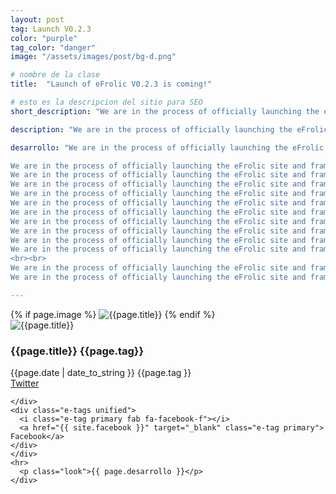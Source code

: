 ```yaml
---
layout: post
tag: Launch V0.2.3
color: "purple"
tag_color: "danger"
image: "/assets/images/post/bg-d.png"

# nombre de la clase
title:  "Launch of eFrolic V0.2.3 is coming!"

# esto es la descripcion del sitio para SEO
short_description: "We are in the process of officially launching the eFrolic site and framework in its first official version ... Upload more!"

description: "We are in the process of officially launching the eFrolic site and framework in its first official version ... Upload more!"

desarrollo: "We are in the process of officially launching the eFrolic site and framework in its first official version ... Upload more!

We are in the process of officially launching the eFrolic site and framework in its first official version ... Upload more!
We are in the process of officially launching the eFrolic site and framework in its first official version ... Upload more!
We are in the process of officially launching the eFrolic site and framework in its first official version ... Upload more!
We are in the process of officially launching the eFrolic site and framework in its first official version ... Upload more!
We are in the process of officially launching the eFrolic site and framework in its first official version ... Upload more!
We are in the process of officially launching the eFrolic site and framework in its first official version ... Upload more!
We are in the process of officially launching the eFrolic site and framework in its first official version ... Upload more!
We are in the process of officially launching the eFrolic site and framework in its first official version ... Upload more!
We are in the process of officially launching the eFrolic site and framework in its first official version ... Upload more!
We are in the process of officially launching the eFrolic site and framework in its first official version ... Upload more!
<br><br>
We are in the process of officially launching the eFrolic site and framework in its first official version ... Upload more!
We are in the process of officially launching the eFrolic site and framework in its first official version ... Upload more!"

---
```
























<div class="e-card profile e-md-height">
<div class="post-page e- centered">
{% if page.image %}
<img src="{{site.url}}{{page.image}}" alt="{{page.title}}">
{% endif %}
</div>
<div class="e-card-photo">
  <img src="{{site.url}}{{site.photo_profile}}" alt="{{page.title}}">
</div>
  <div class="card-body">
    <div class="e-container">
    <h3 class="e- size-3 text-dark"><i class="fas fa-hashtag text-danger"></i> {{page.title}} <span class="e-tag static">{{page.tag}}</span> </h3>
    <div class="e-toolbar">
    <div class="e-tags">
      <span class="e-tag">{{page.date | date_to_string }}</span>
      <span class="e-tag {{page.color}}">{{page.tag }}</span>
    </div>
    <div class="e-tags unified">
      <i class="e-tag sky fab fa-twitter"></i>
      <a href="{{ site.twitter }}" target="_blank" class="e-tag sky"> Twitter</a>

    </div>
    <div class="e-tags unified">
      <i class="e-tag primary fab fa-facebook-f"></i>
      <a href="{{ site.facebook }}" target="_blank" class="e-tag primary"> Facebook</a>
    </div>
    </div>
    <hr>
      <p class="look">{{ page.desarrollo }}</p>
    </div>
  </div>
</div>

